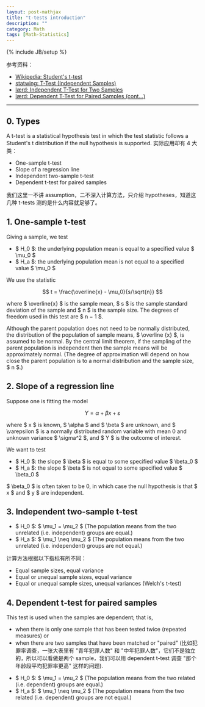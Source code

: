 ```yaml
---
layout: post-mathjax
title: "t-tests introduction"
description: ""
category: Math
tags: [Math-Statistics]
---
```

{% include JB/setup %}

参考资料：

- [Wikipedia: Student's t-test](https://en.wikipedia.org/wiki/Student's_t-test)
- [statwing: T-Test (Independent Samples)](http://docs.statwing.com/examples-and-definitions/t-test)
- [lærd: Independent T-Test for Two Samples](https://statistics.laerd.com/statistical-guides/independent-t-test-statistical-guide.php)
- [lærd: Dependent T-Test for Paired Samples (cont...)](https://statistics.laerd.com/statistical-guides/dependent-t-test-statistical-guide-3.php)

-----

## 0. Types

A t-test is a statistical hypothesis test in which the test statistic follows a Student's t distribution if the null hypothesis is supported. 实际应用却有 4 大类：

- One-sample t-test
- Slope of a regression line
- Independent two-sample t-test
- Dependent t-test for paired samples

我们这里一不讲 assumption，二不深入计算方法，只介绍 hypotheses，知道这几种 t-tests 测的是什么内容就足够了。

## 1. One-sample t-test

Giving a sample, we test

- $ H_0 $: the underlying population mean is equal to a specified value $ \mu_0 $
- $ H_a $: the underlying population mean is not equal to a specified value $ \mu_0 $

We use the statistic

$$
	t = \frac{\overline{x} - \mu_0}{s/\sqrt{n}} 
$$

where $ \overline{x} $ is the sample mean, $ s $ is the sample standard deviation of the sample and $ n $ is the sample size. The degrees of freedom used in this test are $ n − 1 $. 

Although the parent population does not need to be normally distributed, the distribution of the population of sample means, $ \overline {x} $, is assumed to be normal. By the central limit theorem, if the sampling of the parent population is independent then the sample means will be approximately normal. (The degree of approximation will depend on how close the parent population is to a normal distribution and the sample size, $ n $.)

## 2. Slope of a regression line

Suppose one is fitting the model

$$
	Y = \alpha + \beta x + \varepsilon
$$
	
where $ x $ is known, $ \alpha $ and $ \beta $ are unknown, and $ \varepsilon $ is a normally distributed random variable with mean 0 and unknown variance $ \sigma^2 $, and $ Y $ is the outcome of interest. 

We want to test

- $ H_0 $: the slope $ \beta $ is equal to some specified value $ \beta_0 $ 
- $ H_a $: the slope $ \beta $ is not equal to some specified value $ \beta_0 $ 

$ \beta_0 $ is often taken to be 0, in which case the null hypothesis is that $ x $ and $ y $ are independent.

## 3. Independent two-sample t-test

- $ H_0 $: $ \mu_1 = \mu_2 $ (The population means from the two unrelated (i.e. independent) groups are equal.)
- $ H_a $: $ \mu_1 \neq \mu_2 $ (The population means from the two unrelated (i.e. independent) groups are not equal.)

计算方法根据以下指标有所不同：

- Equal sample sizes, equal variance
- Equal or unequal sample sizes, equal variance
- Equal or unequal sample sizes, unequal variances (Welch's t-test)

## 4. Dependent t-test for paired samples

This test is used when the samples are dependent; that is, 

- when there is only one sample that has been tested twice (repeated measures) or 
- when there are two samples that have been matched or "paired" (比如犯罪率调查，一张大表里有 "青年犯罪人数" 和 "中年犯罪人数"，它们不是独立的，所以可以看做是两个 sample，我们可以用 dependent t-test 调查 "那个年龄段平均犯罪率更高" 这样的问题).

<!-- -->

- $ H_0 $: $ \mu_1 = \mu_2 $ (The population means from the two related (i.e. dependent) groups are equal.)
- $ H_a $: $ \mu_1 \neq \mu_2 $ (The population means from the two related (i.e. dependent) groups are not equal.)